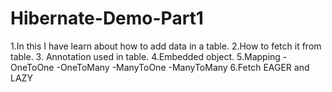 # Hibernate-Demo-Part1

1.In this I have learn about how to add data in a table.
2.How to fetch it from table.
3. Annotation used in table.
4.Embedded object.
5.Mapping
-OneToOne
-OneToMany
-ManyToOne
-ManyToMany
6.Fetch EAGER and LAZY
